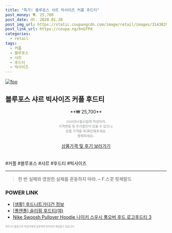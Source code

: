 ```yaml
--- 
title: "특가! 블루포스 샤르 빅사이즈 커플 후드티" 
post_money: ₩. 25,700 
post_date: dt. 2020.01.30 
post_img_url: https://static.coupangcdn.com/image/retail/images/31438291004287-0046d7f7-c9f5-4b98-857d-5be781c0db50.jpg 
post_link_url: https://coupa.ng/bnGfPd 
categories: 
  - retail 
tags: 
  - 커플 
  - 블루포스 
  - 샤르 
  - 후드티 
  - 빅사이즈 
--- 
```

[![foo](https://static.coupangcdn.com/image/retail/images/31438291004287-0046d7f7-c9f5-4b98-857d-5be781c0db50.jpg)](https://coupa.ng/bnGfPd) 

## 블루포스 샤르 빅사이즈 커플 후드티 
<p style="text-align: center;">**₩ 25,700**</p> 
<p style="text-align: center;"><span style="color: #898c8f; font-family: Georgia,Times,serif; font-size: 0.75em;">2020년01월30일에 작성되어, <br>가격변동 및 추가할인이 있을 수 있으니,<br> 상품 가격을 꼭!확인해주세요.<br>행복하세요~</span> 
</p>	 
<div markdown="0" style="text-align: center;"><a href="https://coupa.ng/bnGfPd" class="btn btn--success">상품가격 및 후기 보러가기</a></div> 
<br><br> 
  #커플 #블루포스 #샤르 #후드티 #빅사이즈 
<hr> 

> 한 번 실패와 영원한 실패를 혼동하지 마라. – F.스콧 핏제랄드 


### POWER LINK

* <a href="https://blog.naver.com/santokki14/221770830240" target="_blank"> [생활] 후드니트가디건 정보 </a>
* <a href="https://blog.naver.com/santokki14/221784926780" target="_blank">[폴앤폴] 슬리핑 후드티(여)</a>
* <a href="https://blog.naver.com/santokki14/221786279518" target="_blank">Nike Swoosh Pullover Hoodie 나이키 스우시 풀오버 후드 로고후드티 3</a>

<span style="color: #898c8f; font-family: Georgia,Times,serif; font-size: 0.55em;">파트너스활동으로 작성자에게 일정액의 커미션이 제공될수 있습니다.</span> 
